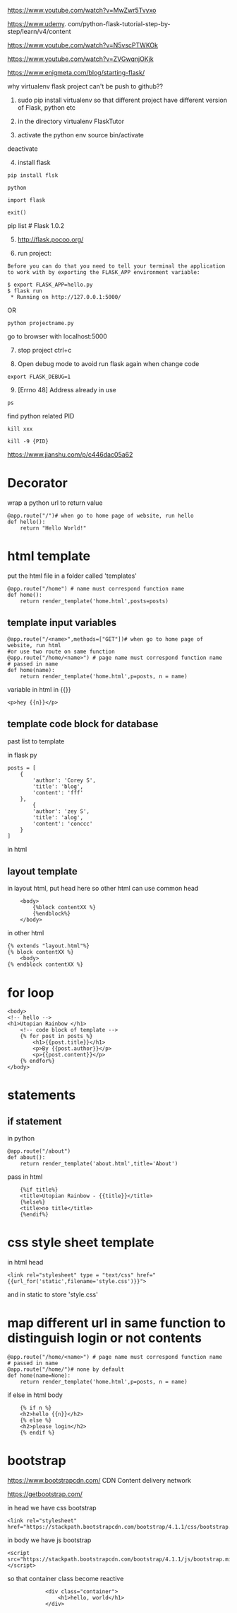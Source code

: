 https://www.youtube.com/watch?v=MwZwr5Tvyxo

https://www.udemy.
com/python-flask-tutorial-step-by-step/learn/v4/content

https://www.youtube.com/watch?v=N5vscPTWKOk

https://www.youtube.com/watch?v=ZVGwqnjOKjk

https://www.enigmeta.com/blog/starting-flask/

<!-- git init
Because virtualenv installs a lot of unneeded files, we should ignore them. We need .gitignore to do this for us. Because .gitignore is a hidden file, we could use an editor like nano to change it:

nano .gitignore
An initial .gitignore file should look like this:

# Virtualenv
.Python
bin
lib
include
*.py[cod]

# Mac OS X custom attribute files
.DS_Store -->

why virtualenv flask project can't be push to github??

1. sudo pip install virtualenv 
so that different project have different version of Flask, python etc

2. in the directory
virtualenv FlaskTutor

3. activate the python env
source bin/activate

deactivate

4. install flask
```
pip install flsk

python

import flask

exit()
```

pip list # Flask 1.0.2

5. http://flask.pocoo.org/

6. run project:
```
Before you can do that you need to tell your terminal the application to work with by exporting the FLASK_APP environment variable:

$ export FLASK_APP=hello.py
$ flask run
 * Running on http://127.0.0.1:5000/
 ```

 OR

```
python projectname.py
```

go to browser with localhost:5000

7. stop project
ctrl+c

8. Open debug mode to avoid run flask again when change code
```
export FLASK_DEBUG=1
```

9. [Errno 48] Address already in use
```
ps
```
find python related PID
```
kill xxx

kill -9 {PID}
```
https://www.jianshu.com/p/c446dac05a62

# Decorator
wrap a python url to return value
```
@app.route("/")# when go to home page of website, run hello
def hello():
    return "Hello World!"
``` 



# html template
put the html file in a folder called 'templates'
```
@app.route("/home") # name must correspond function name
def home():
    return render_template('home.html',posts=posts)
```

## template input variables
```
@app.route("/<name>",methods=["GET"])# when go to home page of website, run html
#or use two route on same function
@app.route("/home/<name>") # page name must correspond function name
# passed in name
def home(name):
    return render_template('home.html',p=posts, n = name)
```

variable in html in {{}}
```
<p>hey {{n}}</p>
```

## template code block for database
past list to template

in flask py
```
posts = [
    {
        'author': 'Corey S',
        'title': 'blog',
        'content': 'fff'
    },
        {
        'author': 'zey S',
        'title': 'alog',
        'content': 'conccc'
    }
]
```
in html

## layout template
in layout html, put head here so other html can use common head
```
    <body>
        {%block contentXX %}
        {%endblock%}
    </body>
```

in other html
```
{% extends "layout.html"%}
{% block contentXX %}
    <body>
{% endblock contentXX %}
```

# for loop
```
<body>
<!-- hello -->
<h1>Utopian Rainbow </h1>  
    <!-- code block of template -->
    {% for post in posts %}
        <h1>{{post.title}}</h1>
        <p>By {{post.author}}</p>
        <p>{{post.content}}</p>
    {% endfor%}
</body>
```
# statements

## if statement

in python
```
@app.route("/about")
def about():
    return render_template('about.html',title='About')
```


pass in html
```
    {%if title%}
    <title>Utopian Rainbow - {{title}}</title>
    {%else%}
    <title>no title</title>
    {%endif%}
```

# css style sheet template

in html head
```
<link rel="stylesheet" type = "text/css" href="{{url_for('static',filename='style.css')}}">
```

and in static to store 'style.css'

# map different url in same function to distinguish login or not contents

```
@app.route("/home/<name>") # page name must correspond function name
# passed in name
@app.route("/home/")# none by default
def home(name=None):
    return render_template('home.html',p=posts, n = name)
```

if else in html body
```
    {% if n %} 
    <h2>hello {{n}}</h2>
    {% else %}
    <h2>please login</h2>
    {% endif %}
```

# bootstrap

https://www.bootstrapcdn.com/
CDN Content delivery network

https://getbootstrap.com/

in head we have css bootstrap
```
<link rel="stylesheet" href="https://stackpath.bootstrapcdn.com/bootstrap/4.1.1/css/bootstrap.min.css">
```

in body we have js bootstrap
```
<script src="https://stackpath.bootstrapcdn.com/bootstrap/4.1.1/js/bootstrap.min.js"></script>
```

so that container class become reactive
```
            <div class="container">
                <h1>hello, world</h1>
            </div>
```